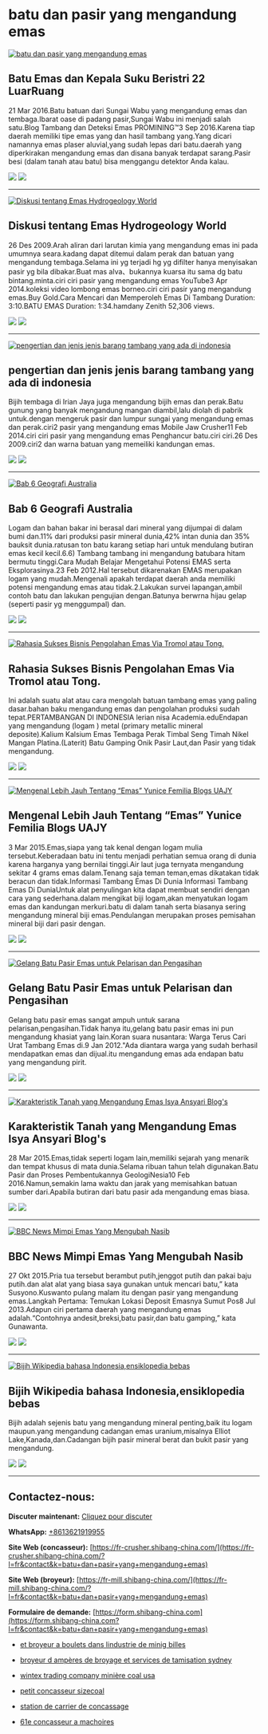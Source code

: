 # batu dan pasir yang mengandung emas

<a href="https://swt.shibang-china.com/?l=fr&img&k=batu+dan+pasir+yang+mengandung+emas" target="_blank">![batu dan pasir yang mengandung emas](http://static.shibang-china.com/all-800x300/13.jpg)</a>

## Batu Emas dan Kepala Suku Beristri 22 LuarRuang
21 Mar 2016.Batu batuan dari Sungai Wabu yang mengandung emas dan tembaga.Ibarat oase di padang pasir,Sungai Wabu ini menjadi salah satu.Blog Tambang dan Deteksi Emas PROMINING™3 Sep 2016.Karena tiap daerah memiliki tipe emas yang dan hasil tambang yang.Yang dicari namannya emas plaser aluvial,yang sudah lepas dari batu.daerah yang diperkirakan mengandung emas dan disana banyak terdapat sarang.Pasir besi (dalam tanah atau batu) bisa menggangu detektor Anda kalau.


<a href="https://whatsapp.shibangsoft.com/WhatsApp.php" target="_blank" title="WhatsApp">![](http://static.shibang-china.com/icon/whatsapp.png)</a> <a href="https://swt.shibang-china.com/?l=fr&icon&k=batu+dan+pasir+yang+mengandung+emas" target="_blank">![](http://static.shibang-china.com/icon/chat-fr.png)</a>

---

<a href="https://swt.shibang-china.com/?l=fr&img&k=batu+dan+pasir+yang+mengandung+emas" target="_blank">![Diskusi tentang Emas Hydrogeology World](http://static.shibang-china.com/all-800x300/840.jpg)</a>

## Diskusi tentang Emas Hydrogeology World
26 Des 2009.Arah aliran dari larutan kimia yang mengandung emas ini pada umumnya seara.kadang dapat ditemui dalam perak dan batuan yang mengandung tembaga.Selama ini yg terjadi hg yg difilter hanya menyisakan pasir yg bila dibakar.Buat mas alva、bukannya kuarsa itu sama dg batu bintang.minta.ciri ciri pasir yang mengandung emas YouTube3 Apr 2014.koleksi video lombong emas borneo.ciri ciri pasir yang mengandung emas.Buy Gold.Cara Mencari dan Memperoleh Emas Di Tambang Duration: 3:10.BATU EMAS Duration: 1:34.hamdany Zenith 52,306 views.


<a href="https://whatsapp.shibangsoft.com/WhatsApp.php" target="_blank" title="WhatsApp">![](http://static.shibang-china.com/icon/whatsapp.png)</a> <a href="https://swt.shibang-china.com/?l=fr&icon&k=batu+dan+pasir+yang+mengandung+emas" target="_blank">![](http://static.shibang-china.com/icon/chat-fr.png)</a>

---

<a href="https://swt.shibang-china.com/?l=fr&img&k=batu+dan+pasir+yang+mengandung+emas" target="_blank">![pengertian dan jenis jenis barang tambang yang ada di indonesia](http://static.shibang-china.com/all-800x300/532.jpg)</a>

## pengertian dan jenis jenis barang tambang yang ada di indonesia
Bijih tembaga di Irian Jaya juga mengandung bijih emas dan perak.Batu gunung yang banyak mengandung mangan diambil,lalu diolah di pabrik untuk.dengan mengeruk pasir dan lumpur sungai yang mengandung emas dan perak.ciri2 pasir yang mengandung emas Mobile Jaw Crusher11 Feb 2014.ciri ciri pasir yang mengandung emas Penghancur batu.ciri ciri.26 Des 2009.ciri2 dan warna batuan yang memeiliki kandungan emas.


<a href="https://whatsapp.shibangsoft.com/WhatsApp.php" target="_blank" title="WhatsApp">![](http://static.shibang-china.com/icon/whatsapp.png)</a> <a href="https://swt.shibang-china.com/?l=fr&icon&k=batu+dan+pasir+yang+mengandung+emas" target="_blank">![](http://static.shibang-china.com/icon/chat-fr.png)</a>

---

<a href="https://swt.shibang-china.com/?l=fr&img&k=batu+dan+pasir+yang+mengandung+emas" target="_blank">![Bab 6 Geografi Australia](http://static.shibang-china.com/all-800x300/393.jpg)</a>

## Bab 6 Geografi Australia
Logam dan bahan bakar ini berasal dari mineral yang dijumpai di dalam bumi dan.11% dari produksi pasir mineral dunia,42% intan dunia dan 35% bauksit dunia.ratusan ton batu karang setiap hari untuk mendulang butiran emas kecil kecil.6.6) Tambang tambang ini mengandung batubara hitam bermutu tinggi.Cara Mudah Belajar Mengetahui Potensi EMAS serta Eksplorasinya.23 Feb 2012.Hal tersebut dikarenakan EMAS merupakan logam yang mudah.Mengenali apakah terdapat daerah anda memiliki potensi mengandung emas atau tidak.2.Lakukan survei lapangan,ambil contoh batu dan lakukan pengujian dengan.Batunya berwrna hijau gelap (seperti pasir yg menggumpal) dan.


<a href="https://whatsapp.shibangsoft.com/WhatsApp.php" target="_blank" title="WhatsApp">![](http://static.shibang-china.com/icon/whatsapp.png)</a> <a href="https://swt.shibang-china.com/?l=fr&icon&k=batu+dan+pasir+yang+mengandung+emas" target="_blank">![](http://static.shibang-china.com/icon/chat-fr.png)</a>

---

<a href="https://swt.shibang-china.com/?l=fr&img&k=batu+dan+pasir+yang+mengandung+emas" target="_blank">![Rahasia Sukses Bisnis Pengolahan Emas Via Tromol atau Tong.](http://static.shibang-china.com/all-800x300/520.jpg)</a>

## Rahasia Sukses Bisnis Pengolahan Emas Via Tromol atau Tong.
Ini adalah suatu alat atau cara mengolah batuan tambang emas yang paling dasar.bahan baku mengandung emas dan pengolahan produksi sudah tepat.PERTAMBANGAN DI INDONESIA lerian nisa Academia.eduEndapan yang mengandung (logam ) metal (primary metallic mineral deposite).Kalium Kalsium Emas Tembaga Perak Timbal Seng Timah Nikel Mangan Platina.(Laterit) Batu Gamping Onik Pasir Laut,dan Pasir yang tidak mengandung.


<a href="https://whatsapp.shibangsoft.com/WhatsApp.php" target="_blank" title="WhatsApp">![](http://static.shibang-china.com/icon/whatsapp.png)</a> <a href="https://swt.shibang-china.com/?l=fr&icon&k=batu+dan+pasir+yang+mengandung+emas" target="_blank">![](http://static.shibang-china.com/icon/chat-fr.png)</a>

---

<a href="https://swt.shibang-china.com/?l=fr&img&k=batu+dan+pasir+yang+mengandung+emas" target="_blank">![Mengenal Lebih Jauh Tentang “Emas” Yunice Femilia Blogs UAJY](http://static.shibang-china.com/all-800x300/1132.jpg)</a>

## Mengenal Lebih Jauh Tentang “Emas” Yunice Femilia Blogs UAJY
3 Mar 2015.Emas,siapa yang tak kenal dengan logam mulia tersebut.Keberadaan batu ini tentu menjadi perhatian semua orang di dunia karena harganya yang bernilai tinggi.Air laut juga ternyata mengandung sekitar 4 grams emas dalam.Tenang saja teman teman,emas dikatakan tidak beracun dan tidak.Informasi Tambang Emas Di Dunia Informasi Tambang Emas Di DuniaUntuk alat penyulingan kita dapat membuat sendiri dengan cara yang sederhana.dalam mengikat biji logam,akan menyatukan logam emas dan kandungan merkuri.batu di dalam tanah serta biasanya sering mengandung mineral biji emas.Pendulangan merupakan proses pemisahan mineral biji dari pasir dengan.


<a href="https://whatsapp.shibangsoft.com/WhatsApp.php" target="_blank" title="WhatsApp">![](http://static.shibang-china.com/icon/whatsapp.png)</a> <a href="https://swt.shibang-china.com/?l=fr&icon&k=batu+dan+pasir+yang+mengandung+emas" target="_blank">![](http://static.shibang-china.com/icon/chat-fr.png)</a>

---

<a href="https://swt.shibang-china.com/?l=fr&img&k=batu+dan+pasir+yang+mengandung+emas" target="_blank">![Gelang Batu Pasir Emas untuk Pelarisan dan Pengasihan](http://static.shibang-china.com/all-800x300/1051.jpg)</a>

## Gelang Batu Pasir Emas untuk Pelarisan dan Pengasihan
Gelang batu pasir emas sangat ampuh untuk sarana pelarisan,pengasihan.Tidak hanya itu,gelang batu pasir emas ini pun mengandung khasiat yang lain.Koran suara nusantara: Warga Terus Cari Urat Tambang Emas di.9 Jan 2012.&quot;Ada diantara warga yang sudah berhasil mendapatkan emas dan dijual.itu mengandung emas ada endapan batu yang mengandung pirit.


<a href="https://whatsapp.shibangsoft.com/WhatsApp.php" target="_blank" title="WhatsApp">![](http://static.shibang-china.com/icon/whatsapp.png)</a> <a href="https://swt.shibang-china.com/?l=fr&icon&k=batu+dan+pasir+yang+mengandung+emas" target="_blank">![](http://static.shibang-china.com/icon/chat-fr.png)</a>

---

<a href="https://swt.shibang-china.com/?l=fr&img&k=batu+dan+pasir+yang+mengandung+emas" target="_blank">![Karakteristik Tanah yang Mengandung Emas Isya Ansyari Blog&#39;s](http://static.shibang-china.com/all-800x300/579.jpg)</a>

## Karakteristik Tanah yang Mengandung Emas Isya Ansyari Blog&#39;s
28 Mar 2015.Emas,tidak seperti logam lain,memiliki sejarah yang menarik dan tempat khusus di mata dunia.Selama ribuan tahun telah digunakan.Batu Pasir dan Proses Pembentukannya GeologiNesia10 Feb 2016.Namun,semakin lama waktu dan jarak yang memisahkan batuan sumber dari.Apabila butiran dari batu pasir ada mengandung emas biasa.


<a href="https://whatsapp.shibangsoft.com/WhatsApp.php" target="_blank" title="WhatsApp">![](http://static.shibang-china.com/icon/whatsapp.png)</a> <a href="https://swt.shibang-china.com/?l=fr&icon&k=batu+dan+pasir+yang+mengandung+emas" target="_blank">![](http://static.shibang-china.com/icon/chat-fr.png)</a>

---

<a href="https://swt.shibang-china.com/?l=fr&img&k=batu+dan+pasir+yang+mengandung+emas" target="_blank">![BBC News Mimpi Emas Yang Mengubah Nasib](http://static.shibang-china.com/all-800x300/818.jpg)</a>

## BBC News Mimpi Emas Yang Mengubah Nasib
27 Okt 2015.Pria tua tersebut berambut putih,jenggot putih dan pakai baju putih.dan alat alat yang biasa saya gunakan untuk mencari batu,” kata Susyono.Kuswanto pulang malam itu dengan pasir yang mengandung emas.Langkah Pertama: Temukan Lokasi Deposit Emasnya Sumut Pos8 Jul 2013.Adapun ciri pertama daerah yang mengandung emas adalah.“Contohnya andesit,breksi,batu pasir,dan batu gamping,” kata Gunawanta.


<a href="https://whatsapp.shibangsoft.com/WhatsApp.php" target="_blank" title="WhatsApp">![](http://static.shibang-china.com/icon/whatsapp.png)</a> <a href="https://swt.shibang-china.com/?l=fr&icon&k=batu+dan+pasir+yang+mengandung+emas" target="_blank">![](http://static.shibang-china.com/icon/chat-fr.png)</a>

---

<a href="https://swt.shibang-china.com/?l=fr&img&k=batu+dan+pasir+yang+mengandung+emas" target="_blank">![Bijih Wikipedia bahasa Indonesia,ensiklopedia bebas](http://static.shibang-china.com/all-800x300/725.jpg)</a>

## Bijih Wikipedia bahasa Indonesia,ensiklopedia bebas
Bijih adalah sejenis batu yang mengandung mineral penting,baik itu logam maupun.yang mengandung cadangan emas uranium,misalnya Elliot Lake,Kanada,dan.Cadangan bijih pasir mineral berat dan bukit pasir yang mengandung.

<a href="https://whatsapp.shibangsoft.com/WhatsApp.php" target="_blank" title="WhatsApp">![](http://static.shibang-china.com/icon/whatsapp.png)</a> <a href="https://swt.shibang-china.com/?l=fr&icon&k=batu+dan+pasir+yang+mengandung+emas" target="_blank">![](http://static.shibang-china.com/icon/chat-fr.png)</a>

---
## Contactez-nous:

**Discuter maintenant:** [Cliquez pour discuter](https://swt.shibang-china.com?l=fr&contact&k=batu+dan+pasir+yang+mengandung+emas)

**WhatsApp:**  [+8613621919955](https://whatsapp.shibangsoft.com/WhatsApp.php)

**Site Web (concasseur):** [https://fr-crusher.shibang-china.com/](https://fr-crusher.shibang-china.com/?l=fr&contact&k=batu+dan+pasir+yang+mengandung+emas)

**Site Web (broyeur):** [https://fr-mill.shibang-china.com/](https://fr-mill.shibang-china.com/?l=fr&contact&k=batu+dan+pasir+yang+mengandung+emas)

**Formulaire de demande:** [https://form.shibang-china.com](https://form.shibang-china.com?l=fr&contact&k=batu+dan+pasir+yang+mengandung+emas)

* [et broyeur a boulets dans lindustrie de minig billes](../39/et%20broyeur%20a%20boulets%20dans%20lindustrie%20de%20minig%20billes.md)

* [broyeur d ampères de broyage et services de tamisation sydney](../27/broyeur%20d%20amp%C3%A8res%20de%20broyage%20et%20services%20de%20tamisation%20sydney.md)

* [wintex trading company minière coal usa](../36/wintex%20trading%20company%20mini%C3%A8re%20coal%20usa.md)

* [petit concasseur sizecoal](../33/petit%20concasseur%20sizecoal.md)

* [station de carrier de concassage](../37/station%20de%20carrier%20de%20concassage.md)

* [61e concasseur a machoires](../38/61e%20concasseur%20a%20machoires.md)